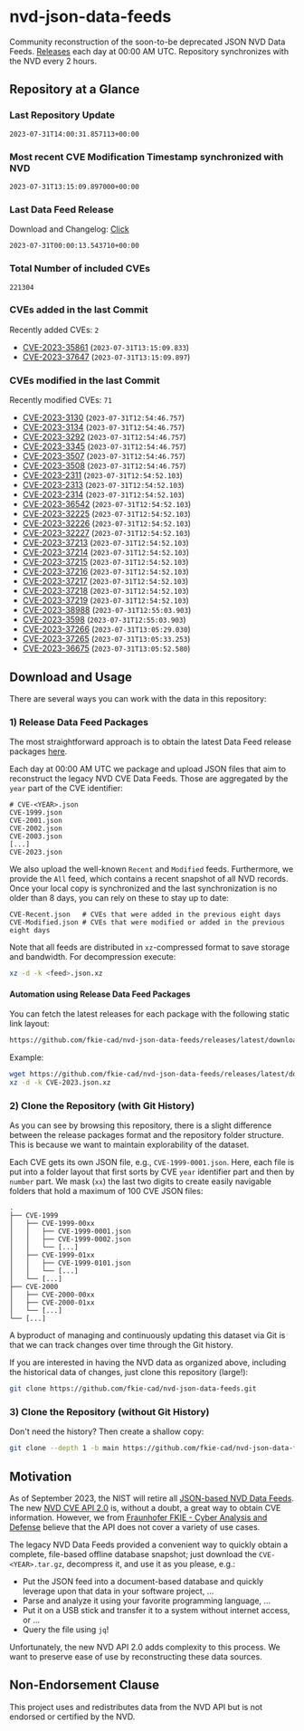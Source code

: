 # nvd-json-data-feeds

Community reconstruction of the soon-to-be deprecated JSON NVD Data Feeds. 
[Releases](https://github.com/fkie-cad/nvd-json-data-feeds/releases/latest) each day at 00:00 AM UTC.
Repository synchronizes with the NVD every 2 hours.

## Repository at a Glance

### Last Repository Update

```plain
2023-07-31T14:00:31.857113+00:00
```

### Most recent CVE Modification Timestamp synchronized with NVD

```plain
2023-07-31T13:15:09.897000+00:00
```

### Last Data Feed Release

Download and Changelog: [Click](https://github.com/fkie-cad/nvd-json-data-feeds/releases/latest)

```plain
2023-07-31T00:00:13.543710+00:00
```

### Total Number of included CVEs

```plain
221304
```

### CVEs added in the last Commit

Recently added CVEs: `2`

* [CVE-2023-35861](CVE-2023/CVE-2023-358xx/CVE-2023-35861.json) (`2023-07-31T13:15:09.833`)
* [CVE-2023-37647](CVE-2023/CVE-2023-376xx/CVE-2023-37647.json) (`2023-07-31T13:15:09.897`)


### CVEs modified in the last Commit

Recently modified CVEs: `71`

* [CVE-2023-3130](CVE-2023/CVE-2023-31xx/CVE-2023-3130.json) (`2023-07-31T12:54:46.757`)
* [CVE-2023-3134](CVE-2023/CVE-2023-31xx/CVE-2023-3134.json) (`2023-07-31T12:54:46.757`)
* [CVE-2023-3292](CVE-2023/CVE-2023-32xx/CVE-2023-3292.json) (`2023-07-31T12:54:46.757`)
* [CVE-2023-3345](CVE-2023/CVE-2023-33xx/CVE-2023-3345.json) (`2023-07-31T12:54:46.757`)
* [CVE-2023-3507](CVE-2023/CVE-2023-35xx/CVE-2023-3507.json) (`2023-07-31T12:54:46.757`)
* [CVE-2023-3508](CVE-2023/CVE-2023-35xx/CVE-2023-3508.json) (`2023-07-31T12:54:46.757`)
* [CVE-2023-2311](CVE-2023/CVE-2023-23xx/CVE-2023-2311.json) (`2023-07-31T12:54:52.103`)
* [CVE-2023-2313](CVE-2023/CVE-2023-23xx/CVE-2023-2313.json) (`2023-07-31T12:54:52.103`)
* [CVE-2023-2314](CVE-2023/CVE-2023-23xx/CVE-2023-2314.json) (`2023-07-31T12:54:52.103`)
* [CVE-2023-36542](CVE-2023/CVE-2023-365xx/CVE-2023-36542.json) (`2023-07-31T12:54:52.103`)
* [CVE-2023-32225](CVE-2023/CVE-2023-322xx/CVE-2023-32225.json) (`2023-07-31T12:54:52.103`)
* [CVE-2023-32226](CVE-2023/CVE-2023-322xx/CVE-2023-32226.json) (`2023-07-31T12:54:52.103`)
* [CVE-2023-32227](CVE-2023/CVE-2023-322xx/CVE-2023-32227.json) (`2023-07-31T12:54:52.103`)
* [CVE-2023-37213](CVE-2023/CVE-2023-372xx/CVE-2023-37213.json) (`2023-07-31T12:54:52.103`)
* [CVE-2023-37214](CVE-2023/CVE-2023-372xx/CVE-2023-37214.json) (`2023-07-31T12:54:52.103`)
* [CVE-2023-37215](CVE-2023/CVE-2023-372xx/CVE-2023-37215.json) (`2023-07-31T12:54:52.103`)
* [CVE-2023-37216](CVE-2023/CVE-2023-372xx/CVE-2023-37216.json) (`2023-07-31T12:54:52.103`)
* [CVE-2023-37217](CVE-2023/CVE-2023-372xx/CVE-2023-37217.json) (`2023-07-31T12:54:52.103`)
* [CVE-2023-37218](CVE-2023/CVE-2023-372xx/CVE-2023-37218.json) (`2023-07-31T12:54:52.103`)
* [CVE-2023-37219](CVE-2023/CVE-2023-372xx/CVE-2023-37219.json) (`2023-07-31T12:54:52.103`)
* [CVE-2023-38988](CVE-2023/CVE-2023-389xx/CVE-2023-38988.json) (`2023-07-31T12:55:03.903`)
* [CVE-2023-3598](CVE-2023/CVE-2023-35xx/CVE-2023-3598.json) (`2023-07-31T12:55:03.903`)
* [CVE-2023-37266](CVE-2023/CVE-2023-372xx/CVE-2023-37266.json) (`2023-07-31T13:05:29.030`)
* [CVE-2023-37265](CVE-2023/CVE-2023-372xx/CVE-2023-37265.json) (`2023-07-31T13:05:33.253`)
* [CVE-2023-36675](CVE-2023/CVE-2023-366xx/CVE-2023-36675.json) (`2023-07-31T13:05:52.580`)


## Download and Usage

There are several ways you can work with the data in this repository:

### 1) Release Data Feed Packages

The most straightforward approach is to obtain the latest Data Feed release packages [here](https://github.com/fkie-cad/nvd-json-data-feeds/releases/latest).

Each day at 00:00 AM UTC we package and upload JSON files that aim to reconstruct the legacy NVD CVE Data Feeds.
Those are aggregated by the `year` part of the CVE identifier:

```
# CVE-<YEAR>.json
CVE-1999.json
CVE-2001.json
CVE-2002.json
CVE-2003.json
[...]
CVE-2023.json
```

We also upload the well-known `Recent` and `Modified` feeds.
Furthermore, we provide the `All` feed, which contains a recent snapshot of all NVD records.
Once your local copy is synchronized and the last synchronization is no older than 8 days, you can rely on these to stay up to date:

```plain
CVE-Recent.json   # CVEs that were added in the previous eight days
CVE-Modified.json # CVEs that were modified or added in the previous eight days
```

Note that all feeds are distributed in `xz`-compressed format to save storage and bandwidth.
For decompression execute:

```sh
xz -d -k <feed>.json.xz
```


#### Automation using Release Data Feed Packages

You can fetch the latest releases for each package with the following static link layout:

```sh
https://github.com/fkie-cad/nvd-json-data-feeds/releases/latest/download/CVE-<YEAR>.json.xz
```

Example:

```sh
wget https://github.com/fkie-cad/nvd-json-data-feeds/releases/latest/download/CVE-2023.json.xz
xz -d -k CVE-2023.json.xz
```

### 2) Clone the Repository (with Git History)

As you can see by browsing this repository, there is a slight difference between the release packages format and the repository folder structure.
This is because we want to maintain explorability of the dataset.

Each CVE gets its own JSON file, e.g., `CVE-1999-0001.json`.
Here, each file is put into a folder layout that first sorts by CVE `year` identifier part and then by `number` part.
We mask (`xx`) the last two digits to create easily navigable folders that hold a maximum of 100 CVE JSON files:

```plain
.
├── CVE-1999
│   ├── CVE-1999-00xx
│   │   ├── CVE-1999-0001.json
│   │   ├── CVE-1999-0002.json
│   │   └── [...]
│   ├── CVE-1999-01xx
│   │   ├── CVE-1999-0101.json
│   │   └── [...]
│   └── [...]
├── CVE-2000
│   ├── CVE-2000-00xx
│   ├── CVE-2000-01xx
│   └── [...]
└── [...]
```

A byproduct of managing and continuously updating this dataset via Git is that we can track changes over time through the Git history.

If you are interested in having the NVD data as organized above, including the historical data of changes, just clone this repository (large!):

```sh
git clone https://github.com/fkie-cad/nvd-json-data-feeds.git
```

### 3) Clone the Repository (without Git History)

Don't need the history? Then create a shallow copy:

```sh
git clone --depth 1 -b main https://github.com/fkie-cad/nvd-json-data-feeds.git
```

## Motivation

As of September 2023, the NIST will retire all [JSON-based NVD Data Feeds](https://nvd.nist.gov/vuln/data-feeds#divRetirementBanner-1).
The new [NVD CVE API 2.0](https://nvd.nist.gov/developers/vulnerabilities) is, without a doubt, a great way to obtain CVE information.
However, we from [Fraunhofer FKIE - Cyber Analysis and Defense](https://www.fkie.fraunhofer.de/en/departments/cad.html) believe that the API does not cover a variety of use cases.

The legacy NVD Data Feeds provided a convenient way to quickly obtain a complete, file-based offline database snapshot; just download the `CVE-<YEAR>.tar.gz`, decompress it, and use it as you please, e.g.:

* Put the JSON feed into a document-based database and quickly leverage upon that data in your software project, ...
* Parse and analyze it using your favorite programming language, ...
* Put it on a USB stick and transfer it to a system without internet access, or ...
* Query the file using `jq`!

Unfortunately, the new NVD API 2.0 adds complexity to this process.
We want to preserve ease of use by reconstructing these data sources.

## Non-Endorsement Clause

This project uses and redistributes data from the NVD API but is not endorsed or certified by the NVD.